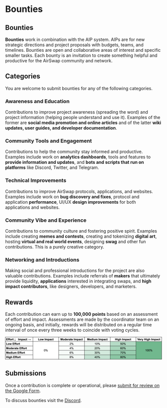 # Bounties

## Bounties

**Bounties** work in combination with the AIP system. AIPs are for new strategic directions and project proposals with budgets, teams, and timelines. Bounties are open and collaborative areas of interest and specific smaller tasks. Each bounty is an invitation to create something helpful and productive for the AirSwap community and network.

## Categories

You are welcome to submit bounties for any of the following categories.

### Awareness and Education

Contributions to improve project awareness \(spreading the word\) and project information \(helping people understand and use it\). Examples of the former are **social media promotion and online articles** and of the latter **wiki updates, user guides, and developer documentation**.

### Community Tools and Engagement

Contributions to help the community stay informed and productive. Examples include work on **analytics dashboards**, tools and features to **provide information and updates**, and **bots and scripts that run on platforms** like Discord, Twitter, and Telegram.

### Technical Improvements

Contributions to improve AirSwap protocols, applications, and websites. Examples include work on **bug discovery and fixes**, protocol and application **performance**, UI/UX **design improvements** for both applications and websites.

### Community Vibe and Experience

Contributions to community culture and fostering positive spirit. Examples include creating **memes and contests**, creating and tokenizing **digital art**, hosting **virtual and real world events**, designing **swag** and other fun contributions. This is a purely creative category.

### Networking and Introductions

Making social and professional introductions for the project are also valuable contributions. Examples include referrals of **makers** that ultimately provide liquidity, **applications** interested in integrating swaps, and **high impact contributors**, like designers, developers, and marketers.

## Rewards

Each contribution can earn up to **100,000 points** based on an assessment of effort and impact. Assessments are made by the coordinator team on an ongoing basis, and initially, rewards will be distributed on a regular time interval of once every three weeks to coincide with voting cycles.

![../.gitbook/assets/bounties-matrix.png](../.gitbook/assets/bounties-matrix.png)

## Submissions

Once a contribution is complete or operational, please [submit for review on the Google Form](https://docs.google.com/forms/d/e/1FAIpQLSf1tRisLlS_BXh0LGhcpCYY8m8XStxPgeg7qMi85lJ5hMpq-A/viewform).

To discuss bounties visit the [Discord](http://chat.airswap.io).

